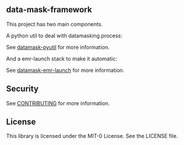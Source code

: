 ## data-mask-framework

This project has two main components.

A python util to deal with datamasking process:

See [datamask-pyutil](./python/datamask-pyutil/README.md) for more information.

And a emr-launch stack to make it automatic:

See [datamask-emr-launch](./stacks/datamask-emr-launch/README.md) for more information.

## Security

See [CONTRIBUTING](CONTRIBUTING.md#security-issue-notifications) for more information.

## License

This library is licensed under the MIT-0 License. See the LICENSE file.

